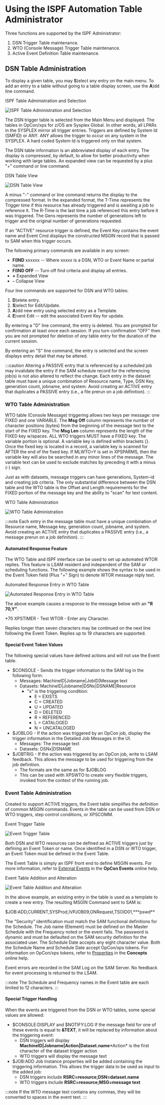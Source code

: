 # Using the ISPF Automation Table Administrator

Three functions are supported by the ISPF Administrator:

1. DSN Trigger Table maintenance.
2. WTO (Console Message) Trigger Table maintenance.
3. Active Event Definition Table maintenance.

## DSN Table Administration

To display a given table, you may **S**)elect any entry on the main menu. To add an entry to a table without going to a table display screen, use the **A**)dd line command.

ISPF Table Administration and Selection

![ISPF Table Administration and Selection](/img/ISPF-Table-Administration-and-Selection.png "ISPF Table Administration and Selection")

The DSN trigger table is selected from the Main Menu and displayed. The tables in OpCon/xps for z/OS are Sysplex Global. In other words, all LPARs in the SYSPLEX mirror all trigger entries. Triggers are defined by System Id (SMFID) or ANY. ANY allows the trigger to occur on any system in the SYSPLEX. A hard coded System Id is triggered only on that system.

The DSN table information is an abbreviated display of each entry. The display is compressed, by default, to allow for better productivity when working with large tables. An expanded view can be requested by a plus "+" command or line command.

DSN Table View

![DSN Table View](/img/DSN-Table-View.png "DSN Table View")

A minus "-" command or line command returns the display to the compressed format. In the expanded format, the T-Time represents the Trigger time if this resource has already triggered and is awaiting a job to reference it. The R-Time is the last time a job referenced this entry before it was triggered. The Gens represents the number of generations left to trigger and the original number of generations requested.

If an "ACTIVE" resource trigger is defined, the Event Key contains the event name and Event Cmd displays the constructed MSGIN record that is passed to SAM when this trigger occurs.

The following primary commands are available in any screen:

- **F(IND** xxxxxx -- Where xxxxx is a DSN, WTO or Event Name or partial name.
- **F(IND OFF** -- Turn off find criteria and display all entries.
- **+** Expanded View
- **-** Collapse View

Four line commands are supported for DSN and WTO tables:

1. **D**)elete entry.
2. **S**)elect for Edit/Update.
3. **A**)dd new entry using selected entry as a Template.
4. **E**)vent Edit -- edit the associated Event Key for update.

By entering a "D" line command, the entry is deleted. You are prompted for confirmation at least once each session. If you turn confirmation "OFF" then you are not prompted for deletion of *any* table entry for the duration of the current session.

By entering an "S" line command, the entry is selected and the screen displays entry detail that may be altered.

:::caution
Altering a PASSIVE entry that is referenced by a scheduled job may invalidate the entry if the SAM schedule record for the referencing job(s) is not also altered to reflect the change. Each entry in the dataset table must have a unique combination of Resource name, Type, DSN Key, generation count, jobname, and system. Avoid creating an ACTIVE entry that duplicates a PASSIVE entry (i.e., a file prerun on a job definition).
:::

### WTO Table Administration

WTO table (Console Message) triggering allows two keys per message: one FIXED and one VARIABLE. The **Msg Off** column represents the number of character positions (bytes) from the beginning of the message text to the start of the FIXED key. The **Msg Len** column represents the length of the FIXED key w/spaces. ALL WTO triggers MUST have a FIXED key. The variable portion is optional. A variable key is defined within brackets {}. Once the fixed key is located in a record, a variable key is scanned for AFTER the end of the fixed key. If MLWTO=Y is set in XPSPARMS, then the variable key will also be searched in any minor lines of the message. The variable text can be used to exclude matches by preceding it with a minus (-) sign.

Just as with datasets, message triggers can have generations, System-id and creating job criteria. The only substantial difference between the DSN table and the WTO table is the Offset and Length requirements for the FIXED portion of the message key and the ability to "scan" for text content.

WTO Table Administration

![WTO Table Administration](/img/WTO-Table-Administration.png "WTO Table Administration")

:::note
Each entry in the message table must have a unique combination of Resource name, Message key, generation count, jobname, and system. Avoid creating an ACTIVE entry that duplicates a PASSIVE entry (i.e., a message prerun on a job definition).
:::

#### Automated Response Feature

The WTO Table and ISPF interface can be used to set up automated WTOR replies. This feature is LSAM resident and independent of the SAM or scheduling functions. The following example shows the syntax to be used in the Event Token field (Plus "+" Sign) to denote WTOR message reply text.

Automated Response Entry in WTO Table

![Automated Response Entry in WTO Table](/img/Automated-Response-Entry-in-WTO-Table.png "Automated Response Entry in WTO Table")

The above example causes a response to the message below with an **\"R** **70,Y\"**.

\*70 XPSTIMER - Test WTOR - Enter any Character.

Replies longer than seven characters may be continued on the next line following the Event Token. Replies up to 19 characters are supported.

#### Special Event Token Values

The following special values have defined actions and will not use the Event table.

- $CONSOLE - Sends the trigger information to the SAM log in the following form:
  - Messages: MachineID\|Jobname\|JobID\|Message text
  - Datasets: MachineID\|Jobname\|DSNx\|DSNAME\|Resource
    - "x" is the triggering condition:
      - E = EXISTS
      - C = CREATED
      - U = UPDATED
      - D = DELETED
      - R = REFERENCED
      - L = CATALOGED
      - N = UNCATALOGED
- $JOBLOG - If the action was triggered by an OpCon job, display the trigger information in the Detailed Job Messages in the UI.
  - Messages: The message text
  - Datasets: DSNx|DSNAME
- $JOBTRIG - If the action was triggered by an OpCon job, write to LSAM feedback. This allows the message to be used for triggering from the job definition.
  - The formats are the same as for $JOBLOG
  - This can be used with XPSWTO to create very flexible triggers, invoked from the context of the running job.

### Event Table Administration

Created to support ACTIVE triggers, the Event table simplifies the definition of common MSGIN commands. Events in the table can be used from DSN or WTO triggers, step control conditions, or XPSCOMM.

Event Trigger Table

![Event Trigger Table](/img/Event-Trigger-Table.png "Event Trigger Table")

Both DSN and WTO resources can be defined as ACTIVE triggers just by defining an Event Token or name. Once identified in a DSN or WTO trigger, an Event Token must be defined in the Event Table.

The Event Table is simply an ISPF front end to define MSGIN events. For more information, refer to [External Events](https://help.smatechnologies.com/opcon/core/latest/OpCon-Events/Defining-Events.md#External) in the **OpCon Events** online help.

Event Table Addition and Alteration

![Event Table Addition and Alteration](/img/Event-Table-Addition-and-Alteration.png "Event Table Addition and Alteration")

In the above example, an existing entry in the table is used as a template to create a new entry. The resulting MSGIN Command sent to SAM is:

$JOB:ADD,CURRENT,SYSProd,IVPJOB09,ONRequest,TSOID01,\*\*\*pswd\*\*

The "Security" identification must match the SAM functional definitions for the Schedule. The Job name (Element) must be defined on the Master Schedule with the Frequency noted or the event fails. The password is dynamic and must be defaulted on the SAM security definition for the associated user. The Schedule Date accepts any eight character value. Both the Schedule Name and Schedule Date accept OpCon/xps tokens. For information on OpCon/xps tokens, refer to [Properties](https://help.smatechnologies.com/opcon/core/latest/Concepts/Properties.md#top) in the **Concepts** online help.

Event errors are recorded in the SAM Log on the SAM Server. No feedback for event processing is returned to the LSAM.

:::note
The Schedule and Frequency names in the Event table are each limited to 12 characters.
:::

#### Special Trigger Handling

When the events are triggered from the DSN or WTO tables, some special
values are allowed:

- $CONSOLE:DISPLAY and $NOTIFY:LOG
    If the message field for one of these events is equal to **&TEXT**, it will be replaced by information about the triggering event:
  - DSN triggers will display **MachineID\|Jobname\|Action\|Dataset.name**\*Action* is the first character of the dataset trigger action
  - WTO triggers will display the message text
- $JOB:ADD
    Job Instance properties will be added containing the triggering information. This allows the trigger data to be used as input to the added job:
  - DSN triggers include **RSRC=resource;DSN=dataset.name**
  - WTO triggers include **RSRC=resource;MSG=message text**

:::note
If the WTO message text contains any commas, they will be converted to spaces in the event text.
:::
